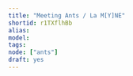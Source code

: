 ```yaml
---
title: "Meeting Ants / La M[Y]NE"
shortid: r1TXflhBb
alias:
model:
tags:
node: ["ants"]
draft: yes
---
```

